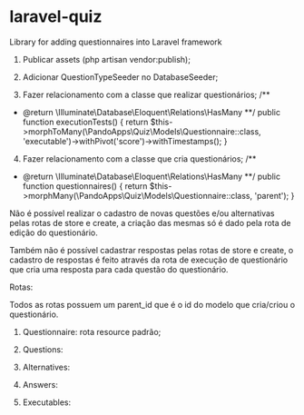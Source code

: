 # laravel-quiz
Library for adding questionnaires into Laravel framework

1. Publicar assets (php artisan vendor:publish);

2. Adicionar QuestionTypeSeeder no DatabaseSeeder;

3. Fazer relacionamento com a classe que realizar questionários;
/**
* @return \Illuminate\Database\Eloquent\Relations\HasMany
**/
public function executionTests()
{
	return $this->morphToMany(\PandoApps\Quiz\Models\Questionnaire::class, 'executable')->withPivot('score')->withTimestamps();
}

4. Fazer relacionamento com a classe que cria questionários;
/**
* @return \Illuminate\Database\Eloquent\Relations\HasMany
**/
public function questionnaires()
{
	return $this->morphMany(\PandoApps\Quiz\Models\Questionnaire::class, 'parent');
}

Não é possível realizar o cadastro de novas questões e/ou alternativas pelas rotas de store e create, a criação das mesmas só é dado pela rota de edição do questionário.

Também não é possível cadastrar respostas pelas rotas de store e create, o cadastro de respostas é feito através da rota de execução de questionário que cria uma resposta para cada questão do questionário.

Rotas:

Todos as rotas possuem um parent_id que é o id do modelo que cria/criou o questionário.

1. Questionnaire: rota resource padrão;

2. Questions: 

3. Alternatives:

4. Answers:

5. Executables:
